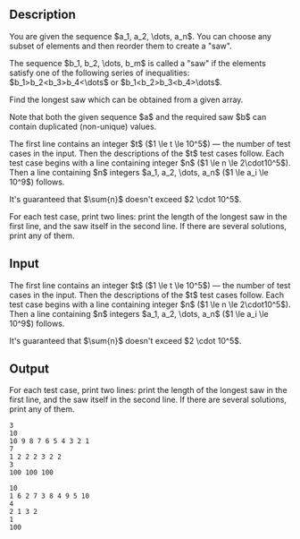 ## Description

<div><p>You are given the sequence $a_1, a_2, \dots, a_n$. You can choose any subset of elements and then reorder them to create a "saw".</p><p>The sequence $b_1, b_2, \dots, b_m$ is called a "saw" if the elements satisfy one of the following series of inequalities: $b_1&gt;b_2&lt;b_3&gt;b_4&lt;\dots$ or $b_1&lt;b_2&gt;b_3&lt;b_4&gt;\dots$.</p><p>Find the longest saw which can be obtained from a given array.</p><p>Note that both the given sequence $a$ and the required saw $b$ can contain duplicated (non-unique) values.</p></div><div class="input-specification"><p>The first line contains an integer $t$ ($1 \le t \le 10^5$) — the number of test cases in the input. Then the descriptions of the $t$ test cases follow. Each test case begins with a line containing integer $n$ ($1 \le n \le 2\cdot10^5$). Then a line containing $n$ integers $a_1, a_2, \dots, a_n$ ($1 \le a_i \le 10^9$) follows.</p><p>It's guaranteed that $\sum{n}$ doesn't exceed $2 \cdot 10^5$.</p></div><div class="output-specification"><p>For each test case, print two lines: print the length of the longest saw in the first line, and the saw itself in the second line. If there are several solutions, print any of them.</p></div>

## Input

<p>The first line contains an integer $t$ ($1 \le t \le 10^5$) — the number of test cases in the input. Then the descriptions of the $t$ test cases follow. Each test case begins with a line containing integer $n$ ($1 \le n \le 2\cdot10^5$). Then a line containing $n$ integers $a_1, a_2, \dots, a_n$ ($1 \le a_i \le 10^9$) follows.</p><p>It's guaranteed that $\sum{n}$ doesn't exceed $2 \cdot 10^5$.</p>

## Output

<p>For each test case, print two lines: print the length of the longest saw in the first line, and the saw itself in the second line. If there are several solutions, print any of them.</p>





```input1
3
10
10 9 8 7 6 5 4 3 2 1
7
1 2 2 2 3 2 2
3
100 100 100
```




```output1
10
1 6 2 7 3 8 4 9 5 10 
4
2 1 3 2 
1
100
```


